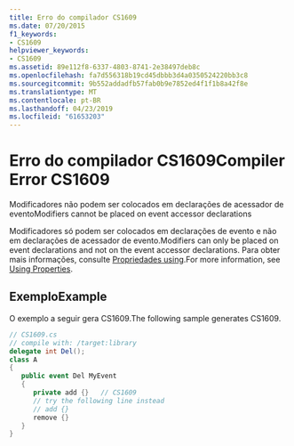 ```yaml
---
title: Erro do compilador CS1609
ms.date: 07/20/2015
f1_keywords:
- CS1609
helpviewer_keywords:
- CS1609
ms.assetid: 89e112f8-6337-4803-8741-2e38497deb8c
ms.openlocfilehash: fa7d556318b19cd45dbbb3d4a0350524220bb3c8
ms.sourcegitcommit: 9b552addadfb57fab0b9e7852ed4f1f1b8a42f8e
ms.translationtype: MT
ms.contentlocale: pt-BR
ms.lasthandoff: 04/23/2019
ms.locfileid: "61653203"
---
```

# <a name="compiler-error-cs1609"></a><span data-ttu-id="0f586-102">Erro do compilador CS1609</span><span class="sxs-lookup"><span data-stu-id="0f586-102">Compiler Error CS1609</span></span>
<span data-ttu-id="0f586-103">Modificadores não podem ser colocados em declarações de acessador de evento</span><span class="sxs-lookup"><span data-stu-id="0f586-103">Modifiers cannot be placed on event accessor declarations</span></span>  
  
 <span data-ttu-id="0f586-104">Modificadores só podem ser colocados em declarações de evento e não em declarações de acessador de evento.</span><span class="sxs-lookup"><span data-stu-id="0f586-104">Modifiers can only be placed on event declarations and not on the event accessor declarations.</span></span> <span data-ttu-id="0f586-105">Para obter mais informações, consulte [Propriedades using](../../csharp/programming-guide/classes-and-structs/using-properties.md).</span><span class="sxs-lookup"><span data-stu-id="0f586-105">For more information, see [Using Properties](../../csharp/programming-guide/classes-and-structs/using-properties.md).</span></span>  
  
## <a name="example"></a><span data-ttu-id="0f586-106">Exemplo</span><span class="sxs-lookup"><span data-stu-id="0f586-106">Example</span></span>  
 <span data-ttu-id="0f586-107">O exemplo a seguir gera CS1609.</span><span class="sxs-lookup"><span data-stu-id="0f586-107">The following sample generates CS1609.</span></span>  
  
```csharp  
// CS1609.cs  
// compile with: /target:library  
delegate int Del();  
class A  
{  
   public event Del MyEvent   
   {  
      private add {}   // CS1609  
      // try the following line instead  
      // add {}  
      remove {}  
   }  
}  
```
